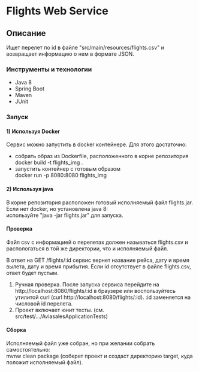 # Flights Web Service

## Описание
Ищет перелет по id в файле "src/main/resources/flights.csv" и возвращает информацию о нем в формате JSON.


### Инструменты и технологии
* Java 8
* Spring Boot
* Maven
* JUnit

### Запуск
#### 1) Используя Docker
Сервис можно запустить в docker контейнере. Для этого достаточно:
* собрать образ из Dockerfile, расположенного в корне репозитория  
 docker build -t flights_img .
* запустить контейнер с готовым образом  
 docker run -p 8080:8080 flights_img


#### 2) Используя java
В корне репозитория расположен готовый исполняемый файл flights.jar. Если нет docker, но установлена java 8:  
используйте "java -jar flights.jar" для запуска.

#### Проверка
Файл csv с информацией о перелетах должен называться flights.csv и распологаться в той же директории, что и исполняемый файл. 

В ответ на GET /flights/:id сервис вернет название рейса, дату и время вылета, дату и время прибытия. 
Если id отсутствует в файле flights.csv, ответ будет пустым.
1) Ручная проверка. После запуска сервиса перейдите на http://localhost:8080/flights/:id в браузере или воспользуйтесь утилитой curl (curl http://localhost:8080/flights/:id).
   :id заменяется на числовой id перелета.
2) Проект включает юнит тесты. (см. src/test/.../AviasalesApplicationTests)

#### Сборка
Исполняемый файл уже собран, но при желании собрать самостоятельно:  
mvnw clean package (соберет проект и создаст директорию target, куда положит исполняемый файл).


